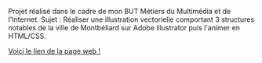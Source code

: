 Projet réalisé dans le cadre de mon BUT Métiers du Multimédia et de l'Internet.
Sujet : Réaliser une illustration vectorielle comportant 3 structures notables de la ville de Montbéliard sur Adobe illustrator puis l'animer en HTML/CSS.

[Voici le lien de la page web !](https://findbirbs.netlify.app/)
